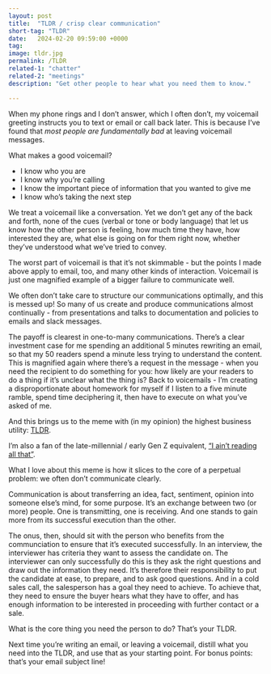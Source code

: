 ```yaml
---
layout: post
title:  "TLDR / crisp clear communication"
short-tag: "TLDR"
date:   2024-02-20 09:59:00 +0000
tag: 
image: tldr.jpg
permalink: /TLDR
related-1: "chatter"
related-2: "meetings"
description: "Get other people to hear what you need them to know."

---
```


When my phone rings and I don’t answer, which I often don’t, my voicemail greeting instructs you to text or email or call back later. This is because I’ve found that _most people are fundamentally bad_ at leaving voicemail messages.

What makes a good voicemail?
* I know who you are
* I know why you’re calling
* I know the important piece of information that you wanted to give me
* I know who’s taking the next step

We treat a voicemail like a conversation. Yet we don’t get any of the back and forth, none of the cues (verbal or tone or body language) that let us know how the other person is feeling, how much time they have, how interested they are, what else is going on for them right now, whether they’ve understood what we’ve tried to convey.

The worst part of voicemail is that it’s not skimmable - but the points I made above apply to email, too, and many other kinds of interaction. Voicemail is just one magnified example of a bigger failure to communicate well.

We often don’t take care to structure our communications optimally, and this is messed up! So many of us create and produce communications almost continually - from presentations and talks to documentation and policies to emails and slack messages.

The payoff is clearest in one-to-many communications. There’s a clear investment case for me spending an additional 5 minutes rewriting an email, so that my 50 readers spend a minute less trying to understand the content. This is magnified again where there’s a request in the message - when you need the recipient to do something for you: how likely are your readers to do a thing if it’s unclear what the thing is? Back to voicemails - I’m creating a disproportionate about homework for myself if I listen to a five minute ramble, spend time deciphering it, then have to execute on what you’ve asked of me.

And this brings us to the meme with (in my opinion) the highest business utility: [TLDR](https://knowyourmeme.com/memes/tldr-tldr).

I’m also a fan of the late-millennial / early Gen Z equivalent, [“I ain’t reading all that”](https://knowyourmeme.com/memes/i-aint-reading-all-that).

What I love about this meme is how it slices to the core of a perpetual problem: we often don’t communicate clearly.

Communication is about transferring an idea, fact, sentiment, opinion into someone else’s mind, for some purpose. It’s an exchange between two (or more) people. One is transmitting, one is receiving. And one stands to gain more from its successful execution than the other.

The onus, then, should sit with the person who benefits from the communciation to ensure that it’s executed successfully. In an interview, the interviewer has criteria they want to assess the candidate on. The interviewer can only successfully do this is they ask the right questions and draw out the information they need. It’s therefore their responsibility to put the candidate at ease, to prepare, and to ask good questions. And in a cold sales call, the salesperson has a goal they need to achieve. To achieve that, they need to ensure the buyer hears what they have to offer, and has enough information to be interested in proceeding with further contact or a sale.

What is the core thing you need the person to do? That’s your TLDR.

Next time you’re writing an email, or leaving a voicemail, distill what you need into the TLDR, and use that as your starting point. For bonus points: that’s your email subject line!

